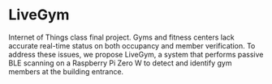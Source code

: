 # LiveGym
Internet of Things class final project. Gyms and fitness centers lack accurate real-time status on both occupancy and member verification. To address these issues, we propose LiveGym, a system that performs passive BLE scanning on a Raspberry Pi Zero W to detect and identify gym members at the building entrance.
